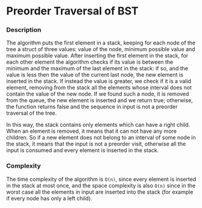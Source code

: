 # Preorder Traversal of BST

### Description
The algorithm puts the first element in a stack, keeping for each node of the tree a struct of three values: value of the node, minimum possible value and maximum possible value. After inserting the first element in the stack, for each other element the algorithm checks if its value is between the minimum and the maximum of the last element in the stack: if so, and the value is less then the value of the current last node, the new element is inserted in the stack. If instead the value is greater, we check if it is a valid element, removing from the stack all the elements whose interval does not contain the value of the new node. If we found such a node, it is removed from the queue, the new element is inserted and we return true; otherwise, the function returns false and the sequence in input is not a preorder traversal of the tree.

In this way, the stack contains only elements which can have a right child. When an element is removed, it means that it can not have any more children. So if a new element does not belong to an interval of some node in the stack, it means that the input is not a preorder visit, otherwise all the input is consumed and every element is inserted in the stack.

### Complexity
The time complexity of the algorithm is `O(n)`, since every element is inserted in the stack at most once, and the space complexity is also `O(n)` since in the worst case all the elements in input are inserted into the stack (for example if every node has only a left child).
